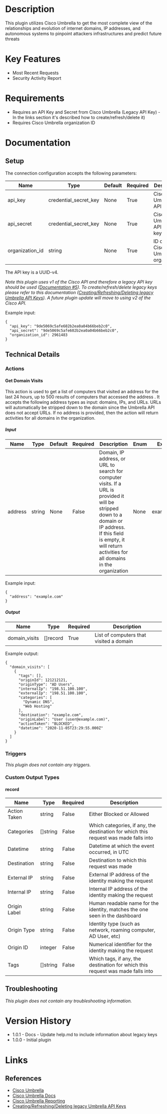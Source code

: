 # Description

This plugin utilizes Cisco Umbrella to get the most complete view of the relationships and evolution of internet domains, IP addresses, and autonomous systems to pinpoint attackers infrastructures and predict future threats

# Key Features

* Most Recent Requests
* Security Activity Report

# Requirements

* Requires an API Key and Secret from Cisco Umbrella (Legacy API Key) - In the links section it's described how to create/refresh/delete it)
* Requires Cisco Umbrella organization ID

# Documentation

## Setup

The connection configuration accepts the following parameters:

|Name|Type|Default|Required|Description|Enum|Example|
|----|----|-------|--------|-----------|----|-------|
|api_key|credential_secret_key|None|True|Cisco Umbrella API key|None|9de5069c5afe602b2ea0a04b66beb2c0|
|api_secret|credential_secret_key|None|True|Cisco Umbrella API secret key|None|9de5069c5afe602b2ea0a04b66beb2c0|
|organization_id|string|None|True|ID of your Cisco Umbrella organization|None|2961483|

The API key is a UUID-v4.

*Note this plugin uses v1 of the Cisco API and therefore a legacy API key should be used ([Documentation #5](https://support.umbrella.com/hc/en-us/articles/8989122216340-Introducing-the-new-Cisco-Umbrella-Open-API)). To create/refresh/delete legacy keys please refer to this documentation ([Creating/Refreshing/Deleting legacy Umbrella API Keys](https://developer.cisco.com/docs/cloud-security/#!umbrella-legacy-authentication/prerequisites)). A future plugin update will move to using v2 of the Cisco API.*

Example input:

```
{
  "api_key": "9de5069c5afe602b2ea0a04b66beb2c0",
  "api_secret": "9de5069c5afe602b2ea0a04b66beb2c0",
  "organization_id": 2961483
}
```

## Technical Details

### Actions

#### Get Domain Visits

This action is used to get a list of computers that visited an address for the last 24 hours, up to 500 results of computers that accessed the address
.
It accepts the following address types as input: domains, IPs, and URLs. URLs will automatically be stripped down to the domain since the Umbrella API does not accept URLs. If no address is provided, then the action will return activities for all domains in the organization.

##### Input

|Name|Type|Default|Required|Description|Enum|Example|
|----|----|-------|--------|-----------|----|-------|
|address|string|None|False|Domain, IP address, or URL to search for computer visits. If a URL is provided it will be stripped down to a domain or IP address. If this field is empty, it will return activities for all domains in the organization|None|example.com|

Example input:

```
{
  "address": "example.com"
}
```

##### Output

|Name|Type|Required|Description|
|----|----|--------|-----------|
|domain_visits|[]record|True|List of computers that visited a domain|

Example output:

```
{
  "domain_visits": [
    {
      "tags": [],
      "originId": 121212121,
      "originType": "AD Users",
      "internalIp": "198.51.100.100",
      "externalIp": "198.51.100.100",
      "categories": [
        "Dynamic DNS",
        "Web Hosting"
      ],
      "destination": "example.com",
      "originLabel": "User (user@example.com)",
      "actionTaken": "BLOCKED",
      "datetime": "2020-11-05T23:29:55.000Z"
    }
  ]
}
```

### Triggers

_This plugin does not contain any triggers._

### Custom Output Types

#### record

|Name|Type|Required|Description|
|----|----|--------|-----------|
|Action Taken|string|False|Either Blocked or Allowed|
|Categories|[]string|False|Which categories, if any, the destination for which this request was made falls into|
|Datetime|string|False|Datetime at which the event occurred, in UTC|
|Destination|string|False|Destination to which this request was made|
|External IP|string|False|External IP address of the identity making the request|
|Internal IP|string|False|Internal IP address of the identity making the request|
|Origin Label|string|False|Human readable name for the identity, matches the one seen in the dashboard|
|Origin Type|string|False|Identity type (such as network, roaming computer, AD User, etc)|
|Origin ID|integer|False|Numerical identifier for the identity making the request|
|Tags|[]string|False|Which tags, if any, the destination for which this request was made falls into|

## Troubleshooting

_This plugin does not contain any troubleshooting information._

# Version History

* 1.0.1 - Docs - Update help.md to include information about legacy keys
* 1.0.0 - Initial plugin

# Links

## References

* [Cisco Umbrella](https://umbrella.cisco.com/)
* [Cisco Umbrella Docs](https://docs.umbrella.com/)
* [Cisco Umbrella Reporting](https://docs.umbrella.com/deployment-umbrella/docs/getting-started-learning-to-use-reports-and-exporting-reports)
* [Creating/Refreshing/Deleting legacy Umbrella API Keys](https://developer.cisco.com/docs/cloud-security/#!umbrella-legacy-authentication/prerequisites)
